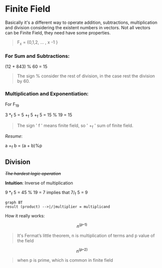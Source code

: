 # Finite Field

Basically it's a different way to operate addition, subtractions, multiplication and division considering the existent numbers in vectors. Not all vectors can be Finite Field, they need have some properties. 

> F<sub>x</sub>  = {0,1,2, ... , x -1 } 

### For **Sum** and **Subtractions**:

(12 + 843) % 60 = 15

> The sign % consider the rest of division, in the case rest the division by 60. 

### **Multiplication** and **Exponentiation**:

For F<sub>19</sub>   

3 *<sub>f</sub> 5 = 5 +<sub>f</sub> 5 +<sub>f</sub>  5 = 15 % 19 = 15

> The sign ' f ' means finite field, so ' +<sub>f</sub> ' sum of finite field.


*Resume*: 

  a +<sub>f</sub> b = (a + b)%p

## Division
~~*The hardest logic operation*~~

**Intuition**: Inverse of multiplication

9 *<sub>f</sub> 5 =  45 % 19  = 7     implies that     7/<sub>f</sub> 5 = 9 


```mermaid 
graph BT 
result (product) -->|/|multiplier = multiplicand 

```

How it really works:

$$n^{(p–1)}%p$$   

> It's Fermat’s little theorem, n is multiplication of terms and p value of the field 

$$n^{(p–2)}%p$$  

> when p is prime, which is common in finite field



